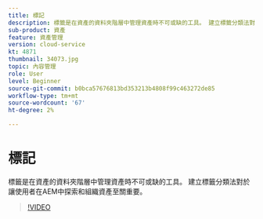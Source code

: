 ```yaml
---
title: 標記
description: 標籤是在資產的資料夾階層中管理資產時不可或缺的工具。 建立標籤分類法對於讓使用者在AEM中探索和組織資產至關重要。
sub-product: 資產
feature: 資產管理
version: cloud-service
kt: 4871
thumbnail: 34073.jpg
topic: 內容管理
role: User
level: Beginner
source-git-commit: b0bca57676813bd353213b4808f99c463272de85
workflow-type: tm+mt
source-wordcount: '67'
ht-degree: 2%

---
```



# 標記

標籤是在資產的資料夾階層中管理資產時不可或缺的工具。 建立標籤分類法對於讓使用者在AEM中探索和組織資產至關重要。

>[!VIDEO](https://video.tv.adobe.com/v/34073/?quality=12&learn=on&hidetitle=true)
